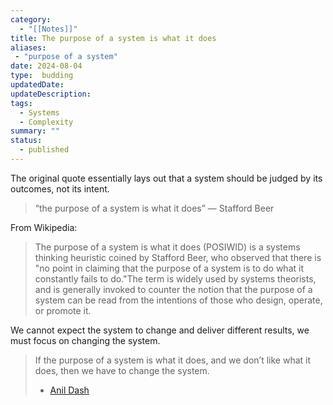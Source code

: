 ```yaml
---
category:
  - "[[Notes]]"
title: The purpose of a system is what it does
aliases: 
 - "purpose of a system"
date: 2024-08-04
type:  budding
updatedDate:
updateDescription: 
tags: 
  - Systems
  - Complexity
summary: "" 
status:
  - published
---
```


The original quote essentially lays out that a system should be judged by its outcomes, not its intent. 

> “the purpose of a system is what it does”
> — Stafford Beer

From Wikipedia: 

> The purpose of a system is what it does (POSIWID) is a systems thinking heuristic coined by Stafford Beer, who observed that there is "no point in claiming that the purpose of a system is to do what it constantly fails to do."The term is widely used by systems theorists, and is generally invoked to counter the notion that the purpose of a system can be read from the intentions of those who design, operate, or promote it.

We cannot expect the system to change and deliver different results, we must focus on changing the system. 

> If the purpose of a system is what it does, and we don’t like what it does, then we have to change the system. 
> - [Anil Dash](https://www.anildash.com//2024/05/29/systems-the-purpose-of-a-system/)

